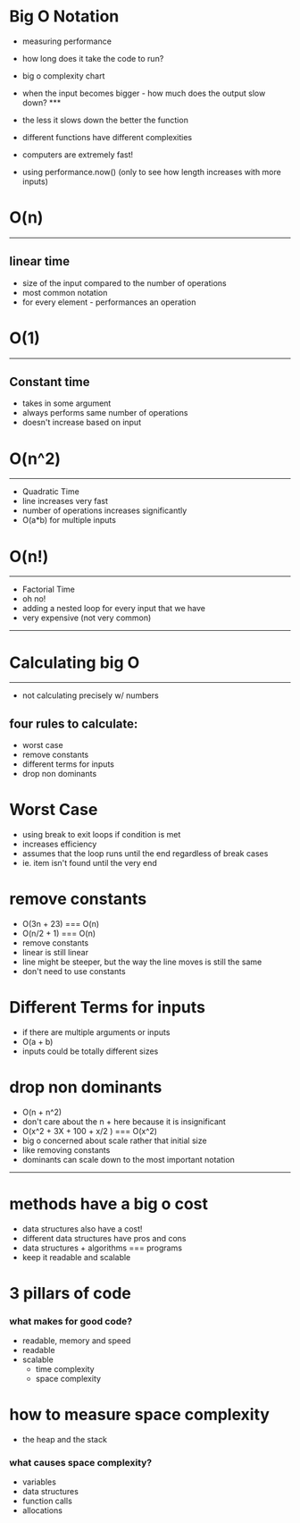 # Big O Notation
 - measuring performance
 - how long does it take the code to run?
 - big o complexity chart
 - when the input becomes bigger - how much does the output slow down? ***
  - the less it slows down the better the function
 - different functions have different complexities


 - computers are extremely fast!
 - using performance.now() (only to see how length increases with more inputs)


# O(n)
---
## linear time
 - size of the input compared to the number of operations
 - most common notation
 - for every element - performances an operation

# O(1)
---
## Constant time
 - takes in some argument
 - always performs same number of operations
 - doesn't increase based on input

# O(n^2)
---
 - Quadratic Time
 - line increases very fast
 - number of operations increases significantly
 - O(a*b) for multiple inputs

# O(n!)
---
 - Factorial Time
 - oh no!
 - adding a nested loop for every input that we have
 - very expensive (not very common)

---
# Calculating big O
---
 - not calculating precisely w/ numbers
## four rules to calculate:
  - worst case
  - remove constants
  - different terms for inputs
  - drop non dominants

# Worst Case
 - using break to exit loops if condition is met
 - increases efficiency
 - assumes that the loop runs until the end regardless of break cases
 - ie. item isn't found until the very end

# remove constants
 - O(3n + 23) === O(n)
 - O(n/2 + 1) === O(n)
 - remove constants
 - linear is still linear
 - line might be steeper, but the way the line moves is still the same
 - don't need to use constants

# Different Terms for inputs
 - if there are multiple arguments or inputs
 - O(a + b)
 - inputs could be totally different sizes

# drop non dominants
 - O(n + n^2)
 - don't care about the n + here because it is insignificant
 - O(x^2 + 3X + 100 + x/2 ) === O(x^2)
 - big o concerned about scale rather that initial size
 - like removing constants
 - dominants can scale down to the most important notation

---

# methods have a big o cost
 - data structures also have a cost!
 - different data structures have pros and cons
 - data structures + algorithms === programs
 - keep it readable and scalable

# 3 pillars of code
### what makes for good code?
 - readable, memory and speed
 - readable
 - scalable
    - time complexity
    - space complexity

# how to measure space complexity
 - the heap and the stack

### what causes space complexity?
 - variables
 - data structures
 - function calls
 - allocations

###
